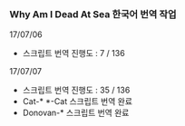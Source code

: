 ### Why Am I Dead At Sea 한국어 번역 작업

17/07/06

- 스크립트 번역 진행도 : 7 / 136

17/07/07

- 스크립트 번역 진행도 : 35 / 136
- Cat-* *-Cat 스크립트 번역 완료
- Donovan-* 스크립트 번역 완료
